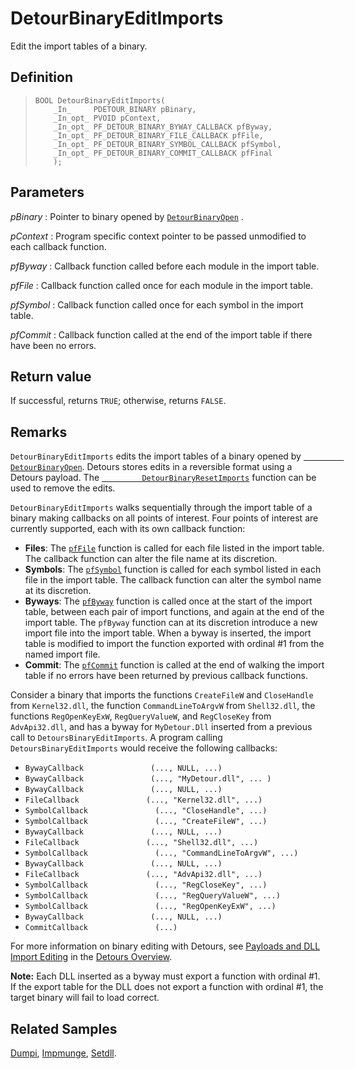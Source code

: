 DetourBinaryEditImports
=======================

Edit the import tables of a binary.

Definition
----------

>     BOOL DetourBinaryEditImports(
>         _In_     PDETOUR_BINARY pBinary,
>         _In_opt_ PVOID pContext,
>         _In_opt_ PF_DETOUR_BINARY_BYWAY_CALLBACK pfByway,
>         _In_opt_ PF_DETOUR_BINARY_FILE_CALLBACK pfFile,
>         _In_opt_ PF_DETOUR_BINARY_SYMBOL_CALLBACK pfSymbol,
>         _In_opt_ PF_DETOUR_BINARY_COMMIT_CALLBACK pfFinal
>         );

Parameters
----------

*pBinary*
:   Pointer to binary opened by
    [`DetourBinaryOpen`](DetourBinaryOpen) .

*pContext*
:   Program specific context pointer to be passed unmodified to each
    callback function.

*pfByway*
:   Callback function called before each module in the import table.

*pfFile*
:   Callback function called once for each module in the import table.

*pfSymbol*
:   Callback function called once for each symbol in the import table.

*pfCommit*
:   Callback function called at the end of the import table if there
    have been no errors.

Return value
------------

If successful, returns `TRUE`; otherwise, returns `FALSE`.

Remarks
-------

`DetourBinaryEditImports` edits the import tables of a binary opened by
[`         DetourBinaryOpen`](DetourBinaryOpen). Detours stores
edits in a reversible format using a Detours payload. The
[`         DetourBinaryResetImports`](DetourBinaryResetImports)
function can be used to remove the edits.

`DetourBinaryEditImports` walks sequentially through the import table of
a binary making callbacks on all points of interest. Four points of
interest are currently supported, each with its own callback function:

-   **Files**: The [`pfFile`](DetourBinaryFileCallback) function
    is called for each file listed in the import table. The callback
    function can alter the file name at its discretion.
-   **Symbols**: The [`pfSymbol`](DetourBinarySymbolCallback)
    function is called for each symbol listed in each file in the
    import table. The callback function can alter the symbol name at
    its discretion.
-   **Byways**: The [`pfByway`](DetourBinaryBywayCallback)
    function is called once at the start of the import table, between
    each pair of import functions, and again at the end of the
    import table. The `pfByway` function can at its discretion introduce
    a new import file into the import table. When a byway is inserted,
    the import table is modified to import the function exported with
    ordinal \#1 from the named import file.
-   **Commit**: The [`pfCommit`](DetourBinaryCommitCallback)
    function is called at the end of walking the import table if no
    errors have been returned by previous callback functions.

Consider a binary that imports the functions `CreateFileW` and
`CloseHandle` from `Kernel32.dll`, the function `CommandLineToArgvW`
from `Shell32.dll`, the functions `RegOpenKeyExW`, `RegQueryValueW`, and
`RegCloseKey` from `AdvApi32.dll`, and has a byway for `MyDetour.Dll`
inserted from a previous call to `DetoursBinaryEditImports`. A program
calling `DetoursBinaryEditImports` would receive the following
callbacks:

-   `BywayCallback               (..., NULL, ...)`
-   `BywayCallback               (..., "MyDetour.dll", ... )`
-   `BywayCallback               (..., NULL, ...)`
-   `FileCallback               (..., "Kernel32.dll", ...)`
-   `SymbolCallback               (..., "CloseHandle", ...)`
-   `SymbolCallback               (..., "CreateFileW", ...)`
-   `BywayCallback               (..., NULL, ...)`
-   `FileCallback               (..., "Shell32.dll", ...)`
-   `SymbolCallback               (..., "CommandLineToArgvW", ...)`
-   `BywayCallback               (..., NULL, ...)`
-   `FileCallback               (..., "AdvApi32.dll", ...)`
-   `SymbolCallback               (..., "RegCloseKey", ...)`
-   `SymbolCallback               (..., "RegQueryValueW", ...)`
-   `SymbolCallback               (..., "RegOpenKeyExW", ...)`
-   `BywayCallback               (..., NULL, ...)`
-   `CommitCallback               (...)`

For more information on binary editing with Detours, see [Payloads and
DLL Import Editing](OverviewPayloads) in the [Detours
Overview](Home).

**Note:** Each DLL inserted as a byway must export a function with
ordinal \#1. If the export table for the DLL does not export a function
with ordinal \#1, the target binary will fail to load correct.

Related Samples
---------------

[Dumpi](SampleDumpi), [Impmunge](SampleImpmunge),
[Setdll](SampleSetdll).
